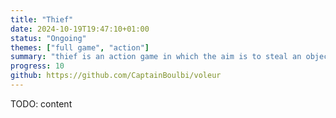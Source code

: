 ```yaml
---
title: "Thief"
date: 2024-10-19T19:47:10+01:00
status: "Ongoing"
themes: ["full game", "action"]
summary: "thief is an action game in which the aim is to steal an object from a map and escape before being caught."
progress: 10
github: https://github.com/CaptainBoulbi/voleur
---
```


TODO: content
